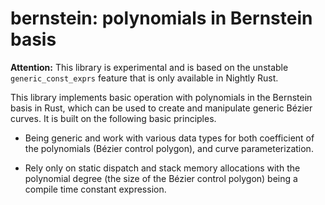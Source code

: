 # bernstein: polynomials in Bernstein basis

**Attention:** This library is experimental and is based on the unstable
`generic_const_exprs` feature that is only available in Nightly Rust.

This library implements basic operation with polynomials in the Bernstein basis
in Rust, which can be used to create and manipulate generic Bézier curves. It is
built on the following basic principles.

* Being generic and work with various data types for both coefficient of the
polynomials (Bézier control polygon), and curve parameterization.

* Rely only on static dispatch and stack memory allocations with the polynomial
degree (the size of the Bézier control polygon) being a compile time constant
expression.